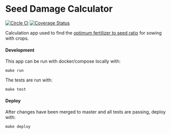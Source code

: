 Seed Damage Calculator
======

[![Circle CI](https://circleci.com/gh/iamliamnorton/seed-damage-calculator.png?style=shield&circle-token=b657e8a80560d44eef279665d59d9393bf8d54eb)](https://circleci.com/gh/iamliamnorton/seed-damage-calculator)
[![Coverage Status](https://coveralls.io/repos/github/iamliamnorton/seed-damage-calculator/badge.svg?branch=master)](https://coveralls.io/github/iamliamnorton/seed-damage-calculator?branch=master)

Calculation app used to find the [optimum fertilizer to seed ratio](http://seed-damage-calculator.herokuapp.com) for sowing with crops.

#### Development

This app can be run with docker/compose locally with:

```
make run
```

The tests are run with:

```
make test
```

#### Deploy

After changes have been merged to master and all tests are passing, deploy with:

```
make deploy
```
